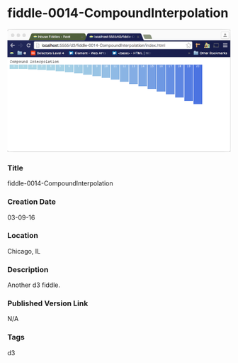 fiddle-0014-CompoundInterpolation
======

![Screenshot](screenshot.png)


### Title

fiddle-0014-CompoundInterpolation


### Creation Date

03-09-16


### Location

Chicago, IL


### Description

Another d3 fiddle.


### Published Version Link

N/A


### Tags

d3
